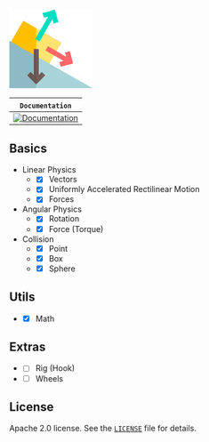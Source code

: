 <p align="left"><img src="images/kinematics.png" width="150" title="Kinematics"></p>

| **`Documentation`** |
| --- |
| [![Documentation](https://img.shields.io/badge/docs-reference-blue.svg)](https://github.com/marcelochaves95/Kinematics/wiki) | 

## Basics
- Linear Physics
   - - [x] Vectors
   - - [x] Uniformly Accelerated Rectilinear Motion
   - - [x] Forces

- Angular Physics
   - - [x] Rotation
   - - [x] Force (Torque)

- Collision
   - - [x] Point
   - - [x] Box
   - - [x] Sphere

## Utils
   - - [x] Math
   
## Extras
   - - [ ] Rig (Hook)
   - - [ ] Wheels
   
## License
Apache 2.0 license. See the [`LICENSE`](LICENSE) file for details.
